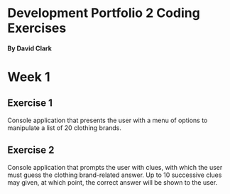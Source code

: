 # Development Portfolio 2 Coding Exercises

#### By David Clark

# Week 1

## Exercise 1

Console application that presents the user with a menu of options to manipulate a list of 20 clothing brands.

## Exercise 2

Console application that prompts the user with clues, with which the user must guess the clothing brand-related answer.  Up to 10 successive clues may given, at which point, the correct answer will be shown to the user.